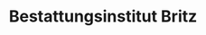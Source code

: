 ---
title: "Bestattungsinstitut Britz"
url: /berlin/bestattungsinstitut-britz/
shop: Bestattungen
---